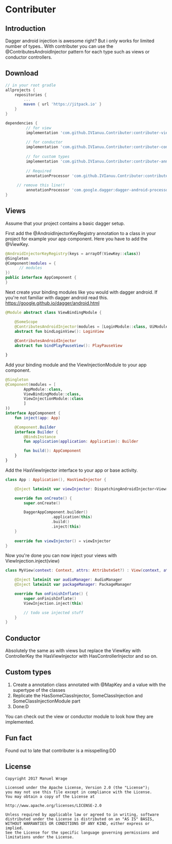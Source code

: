 # Contributer


## Introduction
Dagger android injection is awesome right? But i only works for limited number of types..
With contributer you can use the @ContributesAndroidInjector pattern for each type such as views or conductor controllers.

## Download
```groovy
// in your root gradle
allprojects {
	repositories {
		...
		maven { url 'https://jitpack.io' }
	}
}
```

```groovy
dependencies {
         // for view
         implementation 'com.github.IVIanuu.Contributer:contributer-view:LATEST-VERSION'
         
         // for conductor
         implementation 'com.github.IVIanuu.Contributer:contributer-conductor:LATEST-VERSION'
         
         // for custom types
         implementation 'com.github.IVIanuu.Contributer:contributer-annotations:LATEST-VERSION'
         
         // Required
         annotationProcessor 'com.github.IVIanuu.Contributer:contributer-processor:LATEST-VERSION'
	 
	 // remove this line!!
         annotationProcessor 'com.google.dagger:dagger-android-processor:2.13'
}
```

## Views

Assume that your project contains a basic dagger setup.

First add the @AndroidInjectorKeyRegistry annotation to a class in your project for example your app component.
Here you have to add the @ViewKey.

```kotlin
@AndroidInjectorKeyRegistry(keys = arrayOf(ViewKey::class))
@Singleton
@Component(modules = {
      // modules
})
public interface AppComponent {
}
```

Next create your binding modules like you would with dagger android.
If you're not familiar with dagger android read this. https://google.github.io/dagger/android.html

```kotlin
@Module abstract class ViewBindingModule {

    @SomeScope
    @ContributesAndroidInjector(modules = [LoginModule::class, UiModule::class])
    abstract fun bindLoginView(): LoginView
    
    @ContributesAndroidInjector
    abstract fun bindPlayPauseView(): PlayPauseView

}
```

Add your binding module and the ViewInjectionModule to your app component.

```kotlin
@Singleton
@Component(modules = [
        AppModule::class,
        ViewBindingModule::class,
        ViewInjectionModule::class
        ]
))
interface AppComponent {
    fun inject(app: App)

    @Component.Builder
    interface Builder {
        @BindsInstance
        fun application(application: Application): Builder

        fun build(): AppComponent
    }
}
```

Add the HasViewInjector interface to your app or base activity.

```kotlin
class App : Application(), HasViewInjector {

    @Inject lateinit var viewInjector: DispatchingAndroidInjector<View>

    override fun onCreate() {
        super.onCreate()

        DaggerAppComponent.builder()
                    .application(this)
                    .build()
                    .inject(this)
    }
    
    override fun viewInjector() = viewInjector
}
```

Now you're done you can now inject your views with ViewInjection.inject(view)

```kotlin
class MyView(context: Context, attrs: AttributeSet?) : View(context, attrs) {

    @Inject lateinit var audioManager: AudioManager
    @Inject lateinit var packageManager: PackageManager

    override fun onFinishInflate() {
        super.onFinishInflate()
        ViewInjection.inject(this)

        // todo use injected stuff
    }
}
```

## Conductor

Absolutely the same as with views but replace the ViewKey with ControllerKey
the HasViewInjector with HasControllerInjector and so on.

## Custom types

1. Create a annotation class annotated with @MapKey and a value with the supertype of the classes
2. Replicate the HasSomeClassInjector, SomeClassInjection and SomeClassInjectionModule part
3. Done:D

You can check out the view or conductor module to look how they are implemented.

## Fun fact

Found out to late that contributer is a misspelling:DD

## License

```
Copyright 2017 Manuel Wrage

Licensed under the Apache License, Version 2.0 (the "License");
you may not use this file except in compliance with the License.
You may obtain a copy of the License at
 
http://www.apache.org/licenses/LICENSE-2.0

Unless required by applicable law or agreed to in writing, software
distributed under the License is distributed on an "AS IS" BASIS,
WITHOUT WARRANTIES OR CONDITIONS OF ANY KIND, either express or implied.
See the License for the specific language governing permissions and
limitations under the License.
```
